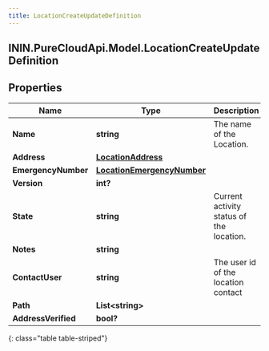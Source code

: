 ```yaml
---
title: LocationCreateUpdateDefinition
---
```

## ININ.PureCloudApi.Model.LocationCreateUpdateDefinition

## Properties

|Name | Type | Description | Notes|
|------------ | ------------- | ------------- | -------------|
| **Name** | **string** | The name of the Location. | |
| **Address** | [**LocationAddress**](LocationAddress.html) |  | [optional] |
| **EmergencyNumber** | [**LocationEmergencyNumber**](LocationEmergencyNumber.html) |  | [optional] |
| **Version** | **int?** |  | [optional] |
| **State** | **string** | Current activity status of the location. | [optional] |
| **Notes** | **string** |  | [optional] |
| **ContactUser** | **string** | The user id of the location contact | [optional] |
| **Path** | **List&lt;string&gt;** |  | [optional] |
| **AddressVerified** | **bool?** |  | [optional] |
{: class="table table-striped"}


